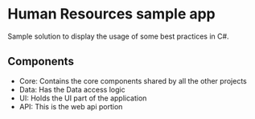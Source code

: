 # Human Resources sample app

Sample solution to display the usage of some best practices in C#.

## Components

* Core: Contains the core components shared by all the other projects
* Data: Has the Data access logic 
* UI: Holds the UI part of the application
* API: This is the web api portion
